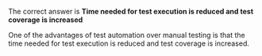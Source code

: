 The correct answer is **Time needed for test execution is reduced and test coverage is increased**

One of the advantages of test automation over manual testing is that the time needed for test execution is reduced and test coverage is increased.